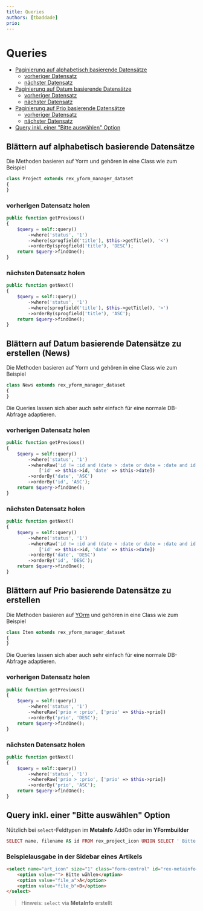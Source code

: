```yaml
---
title: Queries
authors: [tbaddade]
prio:
---
```


# Queries

- [Paginierung auf alphabetisch basierende Datensätze](#paginierung-abc)
    - [vorheriger Datensatz](#paginierung-abc-vorheriger-datensatz)
    - [nächster Datensatz](#paginierung-abc-naechster-datensatz)
- [Paginierung auf Datum basierende Datensätze](#paginierung-datum)
    - [vorheriger Datensatz](#paginierung-datum-vorheriger-datensatz)
    - [nächster Datensatz](#paginierung-datum-naechster-datensatz)
- [Paginierung auf Prio basierende Datensätze](#paginierung-prio)
    - [vorheriger Datensatz](#paginierung-prio-vorheriger-datensatz)
    - [nächster Datensatz](#paginierung-prio-naechster-datensatz)   
- [Query inkl. einer "Bitte auswählen" Option](#option-please-select)


<a name="paginierung-abc"></a>
## Blättern auf alphabetisch basierende Datensätze

Die Methoden basieren auf Yorm und gehören in eine Class wie zum Beispiel

```php
class Project extends rex_yform_manager_dataset
{
}
```

<a name="paginierung-abc-vorheriger-datensatz"></a>
### vorherigen Datensatz holen

```php
public function getPrevious()
{
    $query = self::query()
        ->where('status', '1')
        ->where(sprogfield('title'), $this->getTitle(), '<')
        ->orderBy(sprogfield('title'), 'DESC');
    return $query->findOne();
}
```

<a name="paginierung-abc-naechster-datensatz"></a>
### nächsten Datensatz holen
 
```php
public function getNext()
{
    $query = self::query()
        ->where('status', '1')
        ->where(sprogfield('title'), $this->getTitle(), '>')
        ->orderBy(sprogfield('title'), 'ASC');
    return $query->findOne();
}
```


<a name="paginierung-datum"></a>
## Blättern auf Datum basierende Datensätze zu erstellen (News)

Die Methoden basieren auf Yorm und gehören in eine Class wie zum Beispiel

```php
class News extends rex_yform_manager_dataset
{
}
```

Die Queries lassen sich aber auch sehr einfach für eine normale DB-Abfrage adaptieren.

<a name="paginierung-datum-vorheriger-datensatz"></a>
### vorherigen Datensatz holen

```php
public function getPrevious()
{
    $query = self::query()
        ->where('status', '1')
        ->whereRaw('id != :id and (date > :date or date = :date and id > :id)',
            ['id' => $this->id, 'date' => $this->date])
        ->orderBy('date', 'ASC')
        ->orderBy('id', 'ASC');
    return $query->findOne();
}
```

<a name="paginierung-datum-naechster-datensatz"></a>
### nächsten Datensatz holen
 
```php
public function getNext()
{
    $query = self::query()
        ->where('status', '1')
        ->whereRaw('id != :id and (date < :date or date = :date and id < :id)',
            ['id' => $this->id, 'date' => $this->date])
        ->orderBy('date', 'DESC')
        ->orderBy('id', 'DESC');
    return $query->findOne();
}
```


<a name="paginierung-prio"></a>
## Blättern auf Prio basierende Datensätze zu erstellen

Die Methoden basieren auf [YOrm](https://github.com/yakamara/redaxo_yform/blob/master/docs/04_yorm.md) und gehören in eine Class wie zum Beispiel

```php
class Item extends rex_yform_manager_dataset
{
}
```

Die Queries lassen sich aber auch sehr einfach für eine normale DB-Abfrage adaptieren.

<a name="paginierung-prio-vorheriger-datensatz"></a>
### vorherigen Datensatz holen

```php
public function getPrevious()
{
    $query = self::query()
        ->where('status', '1')
        ->whereRaw('prio < :prio', ['prio' => $this->prio])
        ->orderBy('prio', 'DESC');
    return $query->findOne();
}
```

<a name="paginierung-prio-naechster-datensatz"></a>
### nächsten Datensatz holen
 
```php
public function getNext()
{
    $query = self::query()
        ->where('status', '1')
        ->whereRaw('prio > :prio', ['prio' => $this->prio])
        ->orderBy('prio', 'ASC');
    return $query->findOne();
}
```


<a name="option-please-select"></a>
## Query inkl. einer "Bitte auswählen" Option

Nützlich bei `select`-Feldtypen im **MetaInfo** AddOn oder im **YFormbuilder**

```php
SELECT name, filename AS id FROM rex_project_icon UNION SELECT ' Bitte wählen' AS name, "" AS id ORDER BY name
```

### Beispielausgabe in der Sidebar eines Artikels

```html
<select name="art_icon" size="1" class="form-control" id="rex-metainfo-art_icon">
    <option value=""> Bitte wählen</option>
    <option value="file_a">A</option>
    <option value="file_b">B</option>
</select>
```

> Hinweis: `select` via **MetaInfo** erstellt
